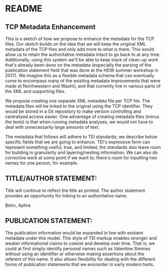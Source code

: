# README #
 
## TCP Metadata Enhancement ##
 
This is a sketch of how we propose to enhance the metadata for the TCP files. Our sketch builds on the idea that we will keep the original XML metadata of the TCP files and only add more to what is there. This would allow us to retain the authoritative metadata intact to go back to at any time. Additionally, using this system we'll be able to keep track of clean-up work that's already been done on the metadata (especially the parsing of the publication statement field that was done at the HDW summer workshop in 2017). We imagine this as a flexible metadata schema that can eventually come to encompass many of the existing metadata improvements that were made at Northwestern and WashU, and that currently live in various parts of the XML and supporting files.
 
We propose creating one separate XML metadata file per TCP file. The metadata files will be linked to the original using the TCP identifier. They would be stored in a Git repository to make version controlling and centralized access easier. One advantage of creating metadata files (minus the texts) is that when running metadata analyses, we would not have to deal with unnecessarily large amounts of text.
 
The metadata that follows will adhere to TEI standards; we describe below specific fields that we are going to enhance. TEI's expressive form can represent something useful, true, and limited; the standards also leave room for building in granularity and layering/nesting information. We can also do corrective work at some point if we want to; there's room for inputting two names for one person, for example.
 

## TITLE/AUTHOR STATEMENT: ##
 
Title will continue to reflect the title as printed. The author statement provides an opportunity for linking to an authoritative name.
 
<titleStmt>
        	<title>The amorous prince, or, the curious husband, 1671</title>
        	<author>
                    	<persName ref="#aphrabehn">Behn, Aphra</persName>
        	</author>
  	</titleStmt>

## PUBLICATION STATEMENT: ##
 
The publication information would be expanded in line with existent metadata under this model. This style of TEI markup enables stronger and weaker informational claims to coexist and develop over time. That is, we could at first simply identify personal names such as <persName>Valentine Simmes</persName> without using an identifier or otherwise making assertions about the referent of this name. It also allows flexibility for dealing with the different forms of publication statements that we encounter in early modern texts.
 
 
<sourceDesc n="inline">
            <biblFull>
               <titleStmt>
                  <title/>
               </titleStmt>
               <publicationStmt>
                  <publisher>Printed by <persNameref="#simmes_valentine">Valentine
                    	Simmes</persName>
           	      <supplied>[and <persName ref="#short_peter">Peter Short</persName>]</supplied>,
                 	for <persName ref="#wise_andrew">Andrew Wise</persName>, dwelling in <placeName
                    	ref="#loc_st_pauls_churchyard">Paules <sic>Chuch-yard</sic></placeName>
                 	[sic], at the <placeName>signe of the Angell</placeName>,</publisher>
                  <pubPlace>At <placeNameref="#loc_London">London</placeName> :</pubPlace>
                  <date when="1597">1597.</date>
               </publicationStmt>
            </biblFull>
            <listPerson>
               <person xml:id="simmes_valentine"corresp="https://www.wikidata.org/wiki/Q7911013">
                  <persName>Simmes, Valentine</persName>
     	         <birth when="1585"/>
                  <death when="1622"/>
               </person>
               <person xml:id="short_peter">
                  <persName>Short, Peter</persName>
               </person>
               <person xml:id="wise_andrew">
                  <persName>Wise, Andrew</persName>
               </person>
            </listPerson>
            <listPlace>
               <place xml:id="loc_London" type="city">
                  <placeName>London</placeName>
       	    </place>
               <place xml:id="loc_st_pauls_churchyard" type="city"
              	corresp="https://www.wikidata.org/wiki/Q173882">
                  <placeName>St Paul's Church</placeName>
               </place>
            </listPlace>
         </sourceDesc>




